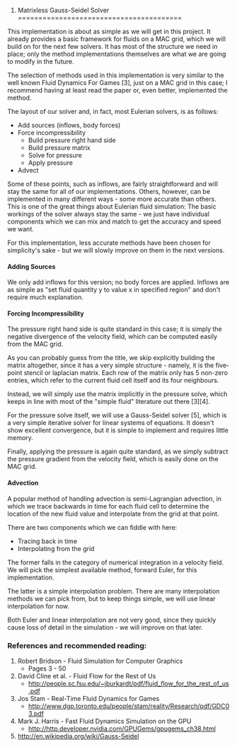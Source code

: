 1) Matrixless Gauss-Seidel Solver
========================================

This implementation is about as simple as we will get in this project. It already provides a basic framework for fluids on a MAC grid, which we will build on for the next few solvers. It has most of the structure we need in place; only the method implementations themselves are what we are going to modify in the future.

The selection of methods used in this implementation is very similar to the well known Fluid Dynamics For Games [3], just on a MAC grid in this case; I recommend having at least read the paper or, even better, implemented the method.

The layout of our solver and, in fact, most Eulerian solvers, is as follows:

- Add sources (inflows, body forces)
- Force incompressibility
  - Build pressure right hand side
  - Build pressure matrix
  - Solve for pressure
  - Apply pressure
- Advect

Some of these points, such as inflows, are fairly straightforward and will stay the same for all of our implementations. Others, however, can be implemented in many different ways - some more accurate than others. This is one of the great things about Eulerian fluid simulation: The basic workings of the solver always stay the same - we just have individual components which we can mix and match to get the accuracy and speed we want.

For this implementation, less accurate methods have been chosen for simplicity's sake - but we will slowly improve on them in the next versions.

#### Adding Sources

We only add inflows for this version; no body forces are applied. Inflows are as simple as "set fluid quantity y to value x in specified region" and don't require much explanation.

#### Forcing Incompressibility

The pressure right hand side is quite standard in this case; it is simply the negative divergence of the velocity field, which can be computed easily from the MAC grid.

As you can probably guess from the title, we skip explicitly building the matrix altogether, since it has a very simple structure - namely, it is the five-point stencil or laplacian matrix. Each row of the matrix only has 5 non-zero entries, which refer to the current fluid cell itself and its four neighbours.

Instead, we will simply use the matrix implicitly in the pressure solve, which keeps in line with most of the "simple fluid" literature out there [3][4].

For the pressure solve itself, we will use a Gauss-Seidel solver [5], which is a very simple iterative solver for linear systems of equations. It doesn't show excellent convergence, but it is simple to implement and requires little memory.

Finally, applying the pressure is again quite standard, as we simply subtract the pressure gradient from the velocity field, which is easily done on the MAC grid.

#### Advection

A popular method of handling advection is semi-Lagrangian advection, in which we trace backwards in time for each fluid cell to determine the location of the new fluid value and interpolate from the grid at that point.

There are two components which we can fiddle with here:

  - Tracing back in time
  - Interpolating from the grid

The former falls in the category of numerical integration in a velocity field. We will pick the simplest available method, forward Euler, for this implementation.

The latter is a simple interpolation problem. There are many interpolation methods we can pick from, but to keep things simple, we will use linear interpolation for now.

Both Euler and linear interpolation are not very good, since they quickly cause loss of detail in the simulation - we will improve on that later.


### References and recommended reading:

  1. Robert Bridson - Fluid Simulation for Computer Graphics
       - Pages 3 - 50
  2. David Cline et al. - Fluid Flow for the Rest of Us
       - http://people.sc.fsu.edu/~jburkardt/pdf/fluid_flow_for_the_rest_of_us.pdf
  3. Jos Stam - Real-Time Fluid Dynamics for Games
       - http://www.dgp.toronto.edu/people/stam/reality/Research/pdf/GDC03.pdf
  4. Mark J. Harris - Fast Fluid Dynamics Simulation on the GPU
       - http://http.developer.nvidia.com/GPUGems/gpugems_ch38.html
  5. http://en.wikipedia.org/wiki/Gauss-Seidel